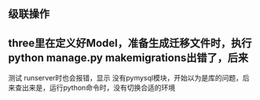 ## 级联操作

## three里在定义好Model，准备生成迁移文件时，执行python manage.py makemigrations出错了，后来
测试 runserver时也会报错，显示 没有pymysql模块，开始以为是库的问题，后来查出来是，运行python命令时，没有切换合适的环境

